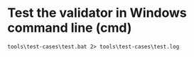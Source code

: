 # Test the validator in Windows command line (cmd)

```batch
tools\test-cases\test.bat 2> tools\test-cases\test.log
```
